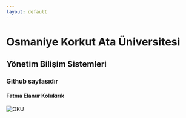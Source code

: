 ```yaml
---
layout: default
---
```


# Osmaniye Korkut Ata Üniversitesi

## Yönetim Bilişim Sistemleri

### Github sayfasıdır

#### Fatma Elanur Kolukırık

![OKU](https://www.osmaniye.edu.tr/Resource/Images/osmaniye-korkut-ata-universitesi.png)
